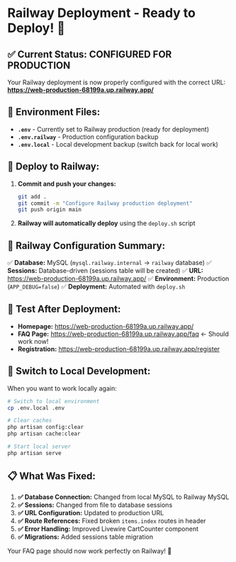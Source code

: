 # Railway Deployment - Ready to Deploy! 🚀

## ✅ Current Status: CONFIGURED FOR PRODUCTION

Your Railway deployment is now properly configured with the correct URL: **https://web-production-68199a.up.railway.app/**

## 📁 Environment Files:

- **`.env`** - Currently set to Railway production (ready for deployment)
- **`.env.railway`** - Production configuration backup
- **`.env.local`** - Local development backup (switch back for local work)

## 🚀 Deploy to Railway:

1. **Commit and push your changes:**
   ```bash
   git add .
   git commit -m "Configure Railway production deployment"
   git push origin main
   ```

2. **Railway will automatically deploy** using the `deploy.sh` script

## 🔧 Railway Configuration Summary:

✅ **Database:** MySQL (`mysql.railway.internal` → `railway` database)
✅ **Sessions:** Database-driven (sessions table will be created)
✅ **URL:** https://web-production-68199a.up.railway.app/
✅ **Environment:** Production (`APP_DEBUG=false`)
✅ **Deployment:** Automated with `deploy.sh`

## 🧪 Test After Deployment:

- **Homepage:** https://web-production-68199a.up.railway.app/
- **FAQ Page:** https://web-production-68199a.up.railway.app/faq ← Should work now!
- **Registration:** https://web-production-68199a.up.railway.app/register

## 🔄 Switch to Local Development:

When you want to work locally again:

```bash
# Switch to local environment
cp .env.local .env

# Clear caches
php artisan config:clear
php artisan cache:clear

# Start local server
php artisan serve
```

## 📋 What Was Fixed:

1. **✅ Database Connection:** Changed from local MySQL to Railway MySQL
2. **✅ Sessions:** Changed from file to database sessions
3. **✅ URL Configuration:** Updated to production URL
4. **✅ Route References:** Fixed broken `items.index` routes in header
5. **✅ Error Handling:** Improved Livewire CartCounter component
6. **✅ Migrations:** Added sessions table migration

Your FAQ page should now work perfectly on Railway! 🎉